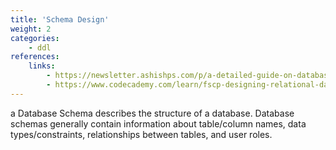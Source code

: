 ```yaml
---
title: 'Schema Design'
weight: 2
categories:
    - ddl
references:
    links:
        - https://newsletter.ashishps.com/p/a-detailed-guide-on-database-indexes5
        - https://www.codecademy.com/learn/fscp-designing-relational-databases/modules/fscp-designing-a-database/cheatsheet
--- 
```


a Database Schema describes the structure of a database. Database schemas generally contain information about table/column names, data types/constraints, relationships between tables, and user roles.